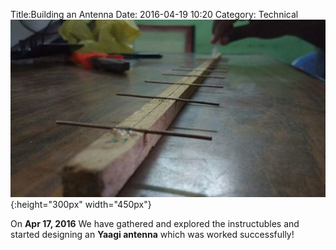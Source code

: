 Title:Building an Antenna
Date: 2016-04-19 10:20
Category: Technical
![Yaagi](../images/pymesh.jpg){:height="300px" width="450px"}

On **Apr 17, 2016** We have gathered and explored the instructubles and started designing an **Yaagi antenna** which was worked successfully!
